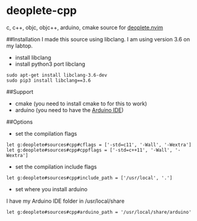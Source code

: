 deoplete-cpp
============

c, c++, objc, objc++, arduino, cmake source for [deoplete.nvim](https://github.com/Shougo/deoplete.nvim)

##Installation
I made this source using libclang. I am using version 3.6 on my labtop.
- install libclang
- install python3 port libclang

``` shell
sudo apt-get install libclang-3.6-dev
sudo pip3 install libclang==3.6
```

##Support
* cmake (you need to install cmake to for this to work)
* arduino (you need to have the [Arduino IDE](https://www.arduino.cc/en/Main/Software))

##Options
* set the compilation flags

``` vim
let g:deoplete#sources#cpp#cflags = ['-std=c11', '-Wall', '-Wextra']
let g:deoplete#sources#cpp#cppflags = ['-std=c++11', '-Wall', '-Wextra']
```
* set the compilation include flags

``` vim
let g:deoplete#sources#cpp#include_path = ['/usr/local', '.']
```
* set where you install arduino

I have my Arduino IDE folder in /usr/local/share

``` vim
let g:deoplete#sources#cpp#arduino_path = '/usr/local/share/arduino'
```

